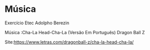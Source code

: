 # Música

Exercício Etec Adolpho Berezin

Música :Cha-La Head-Cha-La (Versão Em Português) Dragon Ball Z

Site:https://www.letras.com/dragonball-z/cha-la-head-cha-la/
